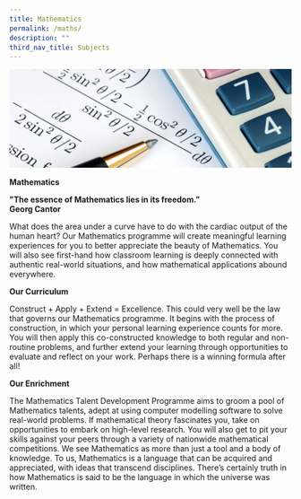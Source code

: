 ```yaml
---
title: Mathematics
permalink: /maths/
description: ""
third_nav_title: Subjects
---
```

![](/images/Maths-1-e1570173142977.jpg)

**Mathematics**

**"The essence of Mathematics lies in its freedom.”<br>
Georg Cantor**

What does the area under a curve have to do with the cardiac output of the human heart? Our Mathematics programme will create meaningful learning experiences for you to better appreciate the beauty of Mathematics. You will also see first-hand how classroom learning is deeply connected with authentic real-world situations, and how mathematical applications abound everywhere.

**Our Curriculum**

Construct + Apply + Extend = Excellence. This could very well be the law that governs our Mathematics programme. It begins with the process of construction, in which your personal learning experience counts for more. You will then apply this co-constructed knowledge to both regular and non-routine problems, and further extend your learning through opportunities to evaluate and reflect on your work. Perhaps there is a winning formula after all!

**Our Enrichment**

The Mathematics Talent Development Programme aims to groom a pool of Mathematics talents, adept at using computer modelling software to solve real-world problems. If mathematical theory fascinates you, take on opportunities to embark on high-level research. You will also get to pit your skills against your peers through a variety of nationwide mathematical competitions. We see Mathematics as more than just a tool and a body of knowledge. To us, Mathematics is a language that can be acquired and appreciated, with ideas that transcend disciplines. There’s certainly truth in how Mathematics is said to be the language in which the universe was written.